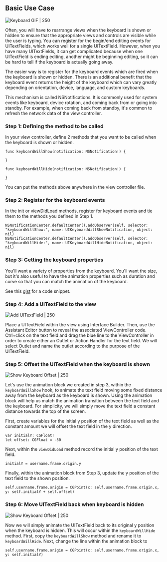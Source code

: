 
## Basic Use Case
![Keyboard GIF | 250](http://i.imgur.com/bQsqmhT.gif)

Often, you will have to rearrange views when the keyboard is shown or hidden to ensure that the appropriate views and controls are visible while the user is typing. You can register for the begin/end editing events for UITextFields, which works well for a single UITextField. However, when you have many UITextFields, it can get complicated because when one UITextField is ending editing, another might be beginning editing, so it can be hard to tell if the keyboard is actually going away.

The easier way is to register for the keyboard events which are fired when the keyboard is shown or hidden. There is an additional benefit that the keyboard event returns the height of the keyboard which can vary greatly depending on orientation, device, language, and custom keyboards.

This mechanism is called NSNotifications. It is commonly used for system events like keyboard, device rotation, and coming back from or going into standby. For example, when coming back from standby, it's common to refresh the network data of the view controller.

### Step 1: Defining the method to be called

In your view controller, define 2 methods that you want to be called when the keyboard is shown or hidden.

```
func keyboardWillShow(notification: NSNotification!) {
        
}

func keyboardWillHide(notification: NSNotification!) {
        
}

```

You can put the methods above anywhere in the view controller file.

### Step 2: Register for the keyboard events

In the init or viewDidLoad methods, register for keyboard events and tie them to the methods you defined in Step 1.

```
NSNotificationCenter.defaultCenter().addObserver(self, selector: "keyboardWillShow:", name: UIKeyboardWillShowNotification, object: nil)
NSNotificationCenter.defaultCenter().addObserver(self, selector: "keyboardWillHide:", name: UIKeyboardWillHideNotification, object: nil)

```

### Step 3: Getting the keyboard properties

You'll want a variety of properties from the keyboard. You'll want the size, but it's also useful to have the animation properties such as duration and curve so that you can match the animation of the keyboard.

See this [gist](https://gist.github.com/timothy1ee/bce97b123cfd90b83971) for a code snippet.

### Step 4: Add a UITextField to the view

![Add UITextField | 250](http://i.imgur.com/HL1Ekq3.gif)

Place a UITextField within the view using Interface Builder. Then, use the Assistant Editor button to reveal the associated ViewController code. Ctrl+click on the text field and drag the blue line to the ViewController in order to create either an Outlet or Action Handler for the text field. We will select Outlet and name the outlet according to the purpose of the UITextField.

### Step 5: Offset the UITextField when the keyboard is shown

![Show Keyboard Offset | 250](http://i.imgur.com/Bjiect2.gif)

Let's use the animation block we created in step 3, within the ```keyboardWillShow``` hook, to animate the text field moving some fixed distance away from the keyboard as the keyboard is shown. Using the animation block will help us match the animation transition between the text field and the keyboard. For simplicity, we will simply move the text field a constant distance towards the top of the screen.

First, create variables for the initial y position of the text field as well as the constant amount we will offset the text field in the y direction.

```
var initialY: CGFloat!
let offset: CGFloat = -50
```

Next, within the ```viewDidLoad``` method record the initial y position of the text field.
```
initialY = username.frame.origin.y
```

 Finally, within the animation block from Step 3, update the y position of the text field to the shown position.
```
self.username.frame.origin = CGPoint(x: self.username.frame.origin.x, y: self.initialY + self.offset)
```

### Step 6: Move UITextField back when keyboard is hidden

![Show Keyboard Offset | 250](http://i.imgur.com/Bjiect2.gif)

Now we will simply animate the UITextField back to its original y position when the keyboard is hidden. This will occur within the ```keyboardWillHide``` method. First, copy the ```keyboardWillShow``` method and rename it to ```keyboardWillHide```.  Next, change the line within the animation block to
```
self.username.frame.origin = CGPoint(x: self.username.frame.origin.x, y: self.initialY) 
```
